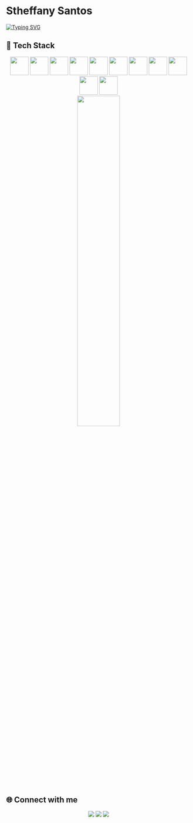 # Stheffany Santos

[![Typing SVG](https://readme-typing-svg.herokuapp.com/?color=de3163&size=30&center=true&vCenter=true&width=1000&lines=Hi,+I'm+Stheffany+Santos;Computer+Science+Student;Frontend+%26+Backend+Developer;Always+Learning+New+Things)](https://git.io/typing-svg)

## 🚀 Tech Stack
<div align="center">

<img src="https://cdn.jsdelivr.net/gh/devicons/devicon/icons/java/java-original.svg" height="50" />
<img src="https://cdn.jsdelivr.net/gh/devicons/devicon/icons/javascript/javascript-original.svg" height="50" />
<img src="https://cdn.jsdelivr.net/gh/devicons/devicon/icons/nodejs/nodejs-original.svg" height="50" />
<img src="https://cdn.jsdelivr.net/gh/devicons/devicon/icons/python/python-original.svg" height="50" />
<img src="https://cdn.jsdelivr.net/gh/devicons/devicon/icons/vuejs/vuejs-original.svg" height="50" />
<img src="https://cdn.jsdelivr.net/gh/devicons/devicon/icons/react/react-original.svg" height="50" />
<img src="https://cdn.jsdelivr.net/gh/devicons/devicon/icons/nextjs/nextjs-original.svg" height="50" />
<img src="https://cdn.jsdelivr.net/gh/devicons/devicon/icons/postgresql/postgresql-original.svg" height="50" />
<img src="https://cdn.jsdelivr.net/gh/devicons/devicon/icons/mongodb/mongodb-original.svg" height="50" />
<img src="https://cdn.jsdelivr.net/gh/devicons/devicon/icons/mysql/mysql-original.svg" height="50" />
<img src="https://cdn.jsdelivr.net/gh/devicons/devicon/icons/figma/figma-original.svg" height="50" />

</div>

<div align="center">
  <img width="48%" src="https://github-readme-stats.vercel.app/api/top-langs/?username=stheffanysantos&layout=compact&hide_border=true&title_color=de3163&text_color=c9d1d9&bg_color=0d1117"/>
</div>

## 🌐 Connect with me
<div align="center">
  <a href="https://instagram.com/tetscode" target="_blank"><img src="https://img.shields.io/badge/-Instagram-de3163?style=for-the-badge&logo=instagram&logoColor=white"/></a>
  <a href="mailto:stheffany.sts@gmail.com"><img src="https://img.shields.io/badge/-Gmail-0D1117?style=for-the-badge&logo=gmail&logoColor=white"/></a>
  <a href="https://www.linkedin.com/in/stheffany-santos/" target="_blank"><img src="https://img.shields.io/badge/-LinkedIn-0D1117?style=for-the-badge&logo=linkedin&logoColor=0A66C2"/></a>
</div>
